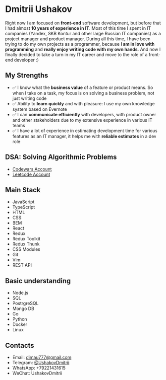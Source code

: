 # Dmitrii Ushakov

Right now I am focused on **front-end** software development, but before that I had almost **10 years of experience in IT**. Most of this time I spent in IT companies (Yandex, SKB Kontur and other large Russian IT companies) as a project manager and product manager. During all this time, I have been trying to do my own projects as a programmer, because **I am in love with programming** and **really enjoy writing code with my own hands**. And now I finally decided to take a turn in my IT career and move to the role of a front-end developer :)

## My Strengths
- ✅ I know what the <b>business value</b> of a feature or product means. So when I take on a task, my focus is on solving a business problem, not just writing code
- ✅ Ability to <b>learn quickly</b> and with pleasure: I use my own knowledge system based on Evernote
- ✅ I can <b>communicate efficiently</b> with developers, with product owner and other stakeholders due to my extensive experience in various IT teams
- ✅ I have a lot of experience in estimating development time for various features as an IT manager, it helps me with <b>reliable estimates</b> in a dev role

## DSA: Solving Algorithmic Problems
<ul>
  <li><a href="https://www.codewars.com/users/dimau" target="_blank">Codewars Account</a></li>
  <li><a href="https://leetcode.com/dimau777/" target="_blank">Leetcode Account</a></li>
</ul>

## Main Stack
- JavaScript
- TypeScript
- HTML
- CSS
- BEM
- React
- Redux
- Redux Toolkit
- Redux Thunk
- CSS Modules
- Git
- Vim
- REST API

## Basic understanding
- Node.js
- SQL
- PostrgreSQL
- Mongo DB
- Go
- Python
- Docker
- Linux

## Contacts
<ul>
  <li>Email: <a href="mailto:dimau777@gmail.com" target="_blank">dimau777@gmail.com</a></li>
  <li>Telegram: <a href="https://t.me/UshakovDmitrii" target="_blank">@UshakovDmitrii</a></li>
  <li>WhatsApp: +79221431615</li>
  <li>WeChat: UshakovDmitrii</li>
</ul>
